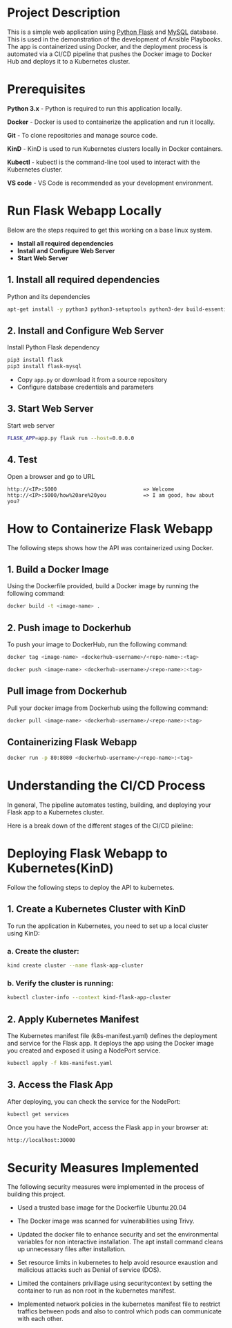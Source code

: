 # Project Description

This is a simple web application using [Python Flask](http://flask.pocoo.org/) and [MySQL](https://www.mysql.com/) database. 
This is used in the demonstration of the development of Ansible Playbooks. The app is containerized using Docker, and the deployment process is automated via a CI/CD pipeline that pushes the Docker image to Docker Hub and deploys it to a Kubernetes cluster.

# Prerequisites

**Python 3.x** - Python is required to run this application locally. 

**Docker** - Docker is used to containerize the application and run it locally.

**Git** - To clone repositories and manage source code.

**KinD** - KinD is used to run Kubernetes clusters locally in Docker containers.

**Kubectl** - kubectl is the command-line tool used to interact with the Kubernetes cluster.

**VS code** - VS Code is recommended as your development environment.


# Run Flask Webapp Locally

  
  Below are the steps required to get this working on a base linux system.
  
  - **Install all required dependencies**
  - **Install and Configure Web Server**
  - **Start Web Server**
   
## 1. Install all required dependencies
  
  Python and its dependencies
  ```bash
  apt-get install -y python3 python3-setuptools python3-dev build-essential python3-pip default-libmysqlclient-dev
  ```
   
## 2. Install and Configure Web Server

Install Python Flask dependency
```bash
pip3 install flask
pip3 install flask-mysql
```

- Copy `app.py` or download it from a source repository
- Configure database credentials and parameters 

## 3. Start Web Server

Start web server
```bash
FLASK_APP=app.py flask run --host=0.0.0.0
```

## 4. Test

Open a browser and go to URL
```
http://<IP>:5000                            => Welcome
http://<IP>:5000/how%20are%20you            => I am good, how about you?
```

# How to Containerize Flask Webapp

The following steps shows how the API was containerized using Docker.

## 1. Build a Docker Image

Using the Dockerfile provided, build a Docker image by running the following command:

```bash
docker build -t <image-name> .
```

## 2. Push image to Dockerhub

To push your image to DockerHub, run the following command:
```bash
docker tag <image-name> <dockerhub-username>/<repo-name>:<tag>
```

```bash
docker push <image-name> <dockerhub-username>/<repo-name>:<tag>
```

## Pull image from Dockerhub

Pull your docker image from Dockerhub using the following command:
```bash
docker pull <image-name> <dockerhub-username>/<repo-name>:<tag>
```

## Containerizing Flask Webapp

```bash
docker run -p 80:8080 <dockerhub-username>/<repo-name>:<tag>
```

# Understanding the CI/CD Process

 In general, The pipeline automates testing, building, and deploying your Flask app to a Kubernetes cluster. 

 Here is a break down of the different stages of the CI/CD pileline:

 



# Deploying Flask Webapp to Kubernetes(KinD)

Follow the following steps to deploy the API to kubernetes.

## 1. Create a Kubernetes Cluster with KinD

To run the application in Kubernetes, you need to set up a local cluster using KinD:

### a. Create the cluster:

```bash
kind create cluster --name flask-app-cluster
```

### b. Verify the cluster is running:

```bash
kubectl cluster-info --context kind-flask-app-cluster
```

## 2. Apply Kubernetes Manifest

The Kubernetes manifest file (k8s-manifest.yaml) defines the deployment and service for the Flask app. It deploys the app using the Docker image you created and exposed it using a NodePort service.

```bash
kubectl apply -f k8s-manifest.yaml
```

## 3. Access the Flask App

After deploying, you can check the service for the NodePort:

```bash
kubectl get services
```

Once you have the NodePort, access the Flask app in your browser at:

```bash
http://localhost:30000
```

# Security Measures Implemented

The following security measures were implemented in the process of building this project.


- Used a trusted base image for the Dockerfile Ubuntu:20.04
  
- The Docker image was scanned for vulnerabilities using Trivy.

- Updated the docker file to enhance security and set the environmental variables for non interactive installation. The apt install command cleans up unnecessary files after installation.

- Set resource limits in kubernetes to help avoid resource exaustion and malicious attacks such as Denial of service (DOS).

- Limited the containers privillage using securitycontext by setting the container to run as non root in the kubernetes manifest.

- Implemented network policies in the kubernetes manifest file to restrict traffics between pods and also to control which pods can communicate with each other.
